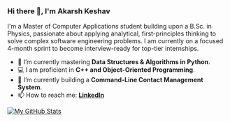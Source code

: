 ### Hi there 👋, I'm Akarsh Keshav

I'm a Master of Computer Applications student building upon a B.Sc. in Physics, passionate about applying analytical, first-principles thinking to solve complex software engineering problems. I am currently on a focused 4-month sprint to become interview-ready for top-tier internships.

- 🌱 I’m currently mastering **Data Structures & Algorithms in Python**.
- 💻 I am proficient in **C++ and Object-Oriented Programming**.
- 🔭 I’m currently building a **Command-Line Contact Management System**.
- 📫 How to reach me: [**LinkedIn**](https://www.linkedin.com/in/akarshkeshav/)

[![My GitHub Stats](https://github-readme-stats.vercel.app/api?username=akarshkeshav&show_icons=true&theme=tokyonight)](https://github.com/anuraghazra/github-readme-stats)
